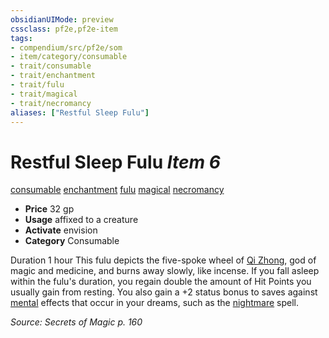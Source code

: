 ```yaml
---
obsidianUIMode: preview
cssclass: pf2e,pf2e-item
tags:
- compendium/src/pf2e/som
- item/category/consumable
- trait/consumable
- trait/enchantment
- trait/fulu
- trait/magical
- trait/necromancy
aliases: ["Restful Sleep Fulu"]
---
```

# Restful Sleep Fulu *Item 6*  
[consumable](/rules/traits/consumable.md)  [enchantment](/rules/traits/enchantment.md)  [fulu](/rules/traits/fulu-som.md)  [magical](/rules/traits/magical.md)  [necromancy](/rules/traits/necromancy.md)  

- **Price** 32 gp
- **Usage** affixed to a creature
- **Activate** envision
- **Category** Consumable

Duration 1 hour This fulu depicts the five-spoke wheel of [Qi Zhong](/compendium/setting/deities/qi-zhong-logm.md), god of magic and medicine, and burns away slowly, like incense. If you fall asleep within the fulu's duration, you regain double the amount of Hit Points you usually gain from resting. You also gain a +2 status bonus to saves against [mental](/rules/traits/mental.md) effects that occur in your dreams, such as the [nightmare](/compendium/spells/nightmare.md) spell.

*Source: Secrets of Magic p. 160*